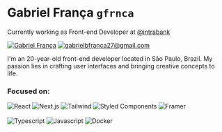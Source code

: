 # Gabriel França ``gfrnca``
Currently working as Front-end Developer at [@intrabank](https://www.intrabank.com.br)

[![Gabriel França](https://img.shields.io/badge/Gabriel_França-242424?style=for-the-badge&logo=linkedin)](https://www.linkedin.com/in/gfrnca/)
[![gabrielbfranca27@gmail.com](https://img.shields.io/badge/gabrielbfranca27%40gmail.com-242424?style=for-the-badge&logo=gmail&logoColor=fff)](mailto:gabrielbfranca27@gmail.com)

I'm an 20-year-old front-end developer located in São Paulo, Brazil. My passion lies in crafting user interfaces and bringing creative concepts to life.
### Focused on:

![React](https://img.shields.io/badge/React-fff?logo=react&logoColor=242424)
![Next.js](https://img.shields.io/badge/Next.js-fff?logo=nextdotjs&logoColor=242424)
![Tailwind](https://img.shields.io/badge/Tailwind-fff?logo=tailwindcss&logoColor=242424)
![Styled Components](https://img.shields.io/badge/Styled_Components-fff?logo=styledcomponents&logoColor=242424)
![Framer](https://img.shields.io/badge/Framer-fff?logo=Framer&logoColor=242424)
<br><br>
![Typescript](https://img.shields.io/badge/Typescript-fff?logo=typescript&logoColor=242424)
![Javascript](https://img.shields.io/badge/Javascript-fff?logo=javascript&logoColor=242424)
![Docker](https://img.shields.io/badge/Docker-fff?logo=docker&logoColor=242424)
